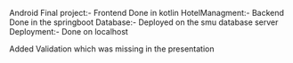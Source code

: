 Android Final project:- Frontend Done in kotlin
HotelManagment:- Backend Done in the springboot
Database:- Deployed on the smu database server
Deployment:- Done on localhost

Added Validation which was missing in the presentation
